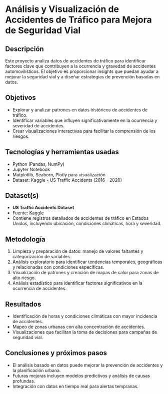 # Análisis y Visualización de Accidentes de Tráfico para Mejora de Seguridad Vial

## Descripción  
Este proyecto analiza datos de accidentes de tráfico para identificar factores clave que contribuyen a la ocurrencia y gravedad de accidentes automovilísticos. El objetivo es proporcionar insights que puedan ayudar a mejorar la seguridad vial y a diseñar estrategias de prevención basadas en datos.

## Objetivos  
- Explorar y analizar patrones en datos históricos de accidentes de tráfico.  
- Identificar variables que influyen significativamente en la ocurrencia y severidad de accidentes.  
- Crear visualizaciones interactivas para facilitar la comprensión de los riesgos.  

## Tecnologías y herramientas usadas  
- Python (Pandas, NumPy)  
- Jupyter Notebook  
- Matplotlib, Seaborn, Plotly para visualización  
- Dataset: Kaggle - US Traffic Accidents (2016 - 2020)

## Dataset(s)  
- **US Traffic Accidents Dataset**  
- Fuente: [Kaggle](https://www.kaggle.com/sobhanmoosavi/us-accidents)  
- Contiene registros detallados de accidentes de tráfico en Estados Unidos, incluyendo ubicación, condiciones climáticas, hora y severidad.

## Metodología  
1. Limpieza y preparación de datos: manejo de valores faltantes y categorización de variables.  
2. Análisis exploratorio para identificar tendencias temporales, geográficas y relacionadas con condiciones específicas.  
3. Visualización de patrones y creación de mapas de calor para zonas de alto riesgo.  
4. Análisis estadístico para identificar factores significativos en la ocurrencia de accidentes.

## Resultados  
- Identificación de horas y condiciones climáticas con mayor incidencia de accidentes.  
- Mapeo de zonas urbanas con alta concentración de accidentes.  
- Visualizaciones que facilitan la toma de decisiones para campañas de seguridad vial.


## Conclusiones y próximos pasos  
- El análisis basado en datos puede mejorar la prevención de accidentes y la planificación urbana.  
- Futuras mejoras incluyen modelos predictivos y análisis de causas profundas.  
- Integración con datos en tiempo real para alertas tempranas.



